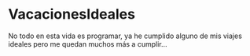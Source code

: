 # VacacionesIdeales
No todo en esta vida es programar, ya he cumplido alguno de mis viajes ideales pero me quedan muchos más a cumplir...
